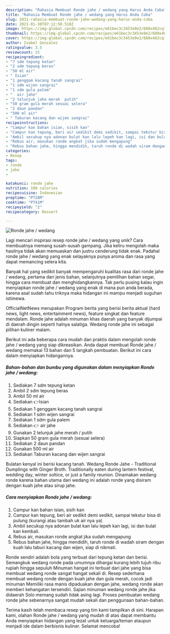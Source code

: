 ```yaml
---
description: "Rahasia Membuat Ronde jahe / wedang yang Harus Anda Coba"
title: "Rahasia Membuat Ronde jahe / wedang yang Harus Anda Coba"
slug: 2831-rahasia-membuat-ronde-jahe-wedang-yang-harus-anda-coba
date: 2021-01-30T07:12:50.518Z
image: https://img-global.cpcdn.com/recipes/e61bec3c3453e9e2/680x482cq70/ronde-jahe-wedang-foto-resep-utama.jpg
thumbnail: https://img-global.cpcdn.com/recipes/e61bec3c3453e9e2/680x482cq70/ronde-jahe-wedang-foto-resep-utama.jpg
cover: https://img-global.cpcdn.com/recipes/e61bec3c3453e9e2/680x482cq70/ronde-jahe-wedang-foto-resep-utama.jpg
author: Isabel Gonzalez
ratingvalue: 3.5
reviewcount: 15
recipeingredient:
- "7 sdm tepung ketan"
- "2 sdm tepung beras"
- "50 ml air"
- " Isian"
- "1 genggam kacang tanah sangrai"
- "1 sdm wijen sangrai"
- "1 sdm gula palem"
- "  air jahe"
- "2 telunjuk jahe merah  putih"
- "50 gram gula merah sesuai selera"
- "2 daun pandan"
- "500 ml air"
- " Taburan kacang dan wijen sangrai"
recipeinstructions:
- "Campur kan bahan isian, sisih kan"
- "Campur kan tepung, beri air sedikit demi sedikit, sampai tekstur bisa di pulung (kurangi atau tambah uk air nya ya)"
- "Ambil secukup nya adonan bulat kan lalu lepeh kan lagi, isi dan bulat kan kembali."
- "Rebus air, masukan ronde angkat jika sudah mengapung"
- "Rebus bahan jahe, hingga mendidih, taruh ronde di wadah siram dengan kuah lalu taburi kacang dan wijen, siap di nikmati."
categories:
- Resep
tags:
- ronde
- jahe
- 

katakunci: ronde jahe  
nutrition: 109 calories
recipecuisine: Indonesian
preptime: "PT28M"
cooktime: "PT41M"
recipeyield: "2"
recipecategory: Dessert

---
```



![Ronde jahe / wedang](https://img-global.cpcdn.com/recipes/e61bec3c3453e9e2/680x482cq70/ronde-jahe-wedang-foto-resep-utama.jpg)

Lagi mencari inspirasi resep ronde jahe / wedang yang unik? Cara membuatnya memang susah-susah gampang. Jika keliru mengolah maka hasilnya tidak akan memuaskan dan justru cenderung tidak enak. Padahal ronde jahe / wedang yang enak selayaknya punya aroma dan rasa yang dapat memancing selera kita.

Banyak hal yang sedikit banyak mempengaruhi kualitas rasa dari ronde jahe / wedang, pertama dari jenis bahan, selanjutnya pemilihan bahan segar, hingga cara membuat dan menghidangkannya. Tak perlu pusing kalau ingin menyiapkan ronde jahe / wedang yang enak di mana pun anda berada, karena asal sudah tahu triknya maka hidangan ini mampu menjadi suguhan istimewa.

OfficialNetNews merupakan Program berita yang berisi berita aktual (hard news, light news, entertainment news), feature singkat dan feature mendalam. Ronde jahe adalah minuman khas daerah yang banyak dijumpai di daerah dingin seperti halnya salatiga. Wedang ronde jahe ini sebagai pilihan kuliner malam.


Berikut ini ada beberapa cara mudah dan praktis dalam mengolah ronde jahe / wedang yang siap dikreasikan. Anda dapat membuat Ronde jahe / wedang memakai 13 bahan dan 5 langkah pembuatan. Berikut ini cara dalam menyiapkan hidangannya.

<!--inarticleads1-->

##### Bahan-bahan dan bumbu yang digunakan dalam menyiapkan Ronde jahe / wedang:

1. Sediakan 7 sdm tepung ketan
1. Ambil 2 sdm tepung beras
1. Ambil 50 ml air
1. Sediakan  👉Isian
1. Sediakan 1 genggam kacang tanah sangrai
1. Sediakan 1 sdm wijen sangrai
1. Sediakan 1 sdm gula palem
1. Sediakan  👉 air jahe
1. Gunakan 2 telunjuk jahe merah / putih
1. Siapkan 50 gram gula merah (sesuai selera)
1. Sediakan 2 daun pandan
1. Gunakan 500 ml air
1. Sediakan  Taburan kacang dan wijen sangrai


Bulatan kenyal ini berisi kacang tanah. Wedang Ronde Jahe - Traditional Dumplings with Ginger Broth. Traditionally eaten during lantern festival, wedding day, winter soltice, or just a family reunion. Dinamakan wedang ronde karena bahan utama dari wedang ini adalah ronde yang disiram dengan kuah jahe atau sirup jahe. 

<!--inarticleads2-->

##### Cara menyiapkan Ronde jahe / wedang:

1. Campur kan bahan isian, sisih kan
1. Campur kan tepung, beri air sedikit demi sedikit, sampai tekstur bisa di pulung (kurangi atau tambah uk air nya ya)
1. Ambil secukup nya adonan bulat kan lalu lepeh kan lagi, isi dan bulat kan kembali.
1. Rebus air, masukan ronde angkat jika sudah mengapung
1. Rebus bahan jahe, hingga mendidih, taruh ronde di wadah siram dengan kuah lalu taburi kacang dan wijen, siap di nikmati.


Ronde sendiri adalah bola yang terbuat dari tepung ketan dan berisi. Semangkuk wedang ronde pada umumnya dihargai kurang lebih tujuh ribu rupiah hingga sepuluh Minuman hangat ini terbuat dari jahe yang bisa membuat wedang ronde sangat hangat sekali di. Resep sederhana membuat wedang ronde dengan kuah jahe dan gula merah, cocok jadi minuman Memiliki rasa manis dipaduakan dengan jahe, wedang ronde akan memberi kehangatan tersendiri. Sajian minuman wedang ronde jahe jika didaerah Solo memang sudah tidak asing lagi. Proses pembuatan wedang ronde jahe sebenarnya sangat mudah sekali dan penggunaan bahan-bahan. 

Terima kasih telah membaca resep yang tim kami tampilkan di sini. Harapan kami, olahan Ronde jahe / wedang yang mudah di atas dapat membantu Anda menyiapkan hidangan yang lezat untuk keluarga/teman ataupun menjadi ide dalam berbisnis kuliner. Selamat mencoba!
